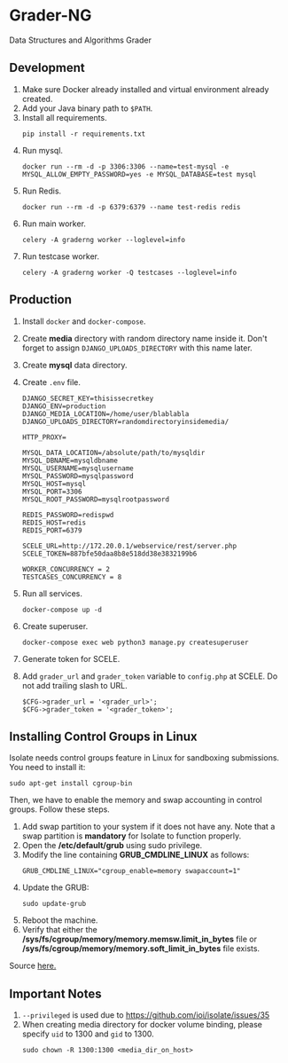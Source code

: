# Grader-NG

Data Structures and Algorithms Grader

## Development

1. Make sure Docker already installed and virtual environment already created.
1. Add your Java binary path to `$PATH`.
1. Install all requirements.
   ```
   pip install -r requirements.txt
   ```
1. Run mysql.
   ```
   docker run --rm -d -p 3306:3306 --name=test-mysql -e MYSQL_ALLOW_EMPTY_PASSWORD=yes -e MYSQL_DATABASE=test mysql
   ```
1. Run Redis.
   ```
   docker run --rm -d -p 6379:6379 --name test-redis redis
   ```
1. Run main worker.
   ```
   celery -A graderng worker --loglevel=info
   ```
1. Run testcase worker.
   ```
   celery -A graderng worker -Q testcases --loglevel=info
   ```

## Production

1. Install `docker` and `docker-compose`.
1. Create **media** directory with random directory name inside it. Don't forget
   to assign `DJANGO_UPLOADS_DIRECTORY` with this name later.
1. Create **mysql** data directory.
1. Create `.env` file.

   ```
   DJANGO_SECRET_KEY=thisissecretkey
   DJANGO_ENV=production
   DJANGO_MEDIA_LOCATION=/home/user/blablabla
   DJANGO_UPLOADS_DIRECTORY=randomdirectoryinsidemedia/

   HTTP_PROXY=

   MYSQL_DATA_LOCATION=/absolute/path/to/mysqldir
   MYSQL_DBNAME=mysqldbname
   MYSQL_USERNAME=mysqlusername
   MYSQL_PASSWORD=mysqlpassword
   MYSQL_HOST=mysql
   MYSQL_PORT=3306
   MYSQL_ROOT_PASSWORD=mysqlrootpassword

   REDIS_PASSWORD=redispwd
   REDIS_HOST=redis
   REDIS_PORT=6379

   SCELE_URL=http://172.20.0.1/webservice/rest/server.php
   SCELE_TOKEN=887bfe50daa8b8e518dd38e3832199b6

   WORKER_CONCURRENCY = 2
   TESTCASES_CONCURRENCY = 8
   ```

1. Run all services.
   ```
   docker-compose up -d
   ```
1. Create superuser.
   ```
   docker-compose exec web python3 manage.py createsuperuser
   ```
1. Generate token for SCELE.
1. Add `grader_url` and `grader_token` variable to `config.php` at SCELE. Do not add trailing slash to URL.
   ```
   $CFG->grader_url = '<grader_url>';
   $CFG->grader_token = '<grader_token>';
   ```

## Installing Control Groups in Linux

Isolate needs control groups feature in Linux for sandboxing submissions. You need to install it:

```
sudo apt-get install cgroup-bin
```

Then, we have to enable the memory and swap accounting in control groups. Follow these steps.

1. Add swap partition to your system if it does not have any. Note that a swap partition is **mandatory** for Isolate to function properly.
1. Open the **/etc/default/grub** using sudo privilege.
1. Modify the line containing **GRUB_CMDLINE_LINUX** as follows:
   ```
   GRUB_CMDLINE_LINUX="cgroup_enable=memory swapaccount=1"
   ```
1. Update the GRUB:
   ```
   sudo update-grub
   ```
1. Reboot the machine.
1. Verify that either the **/sys/fs/cgroup/memory/memory.memsw.limit_in_bytes** file or **/sys/fs/cgroup/memory/memory.soft_limit_in_bytes** file exists.

Source [here.](https://judgels.readthedocs.io/en/latest/administrator/gabriel/setup.html#installing-control-groups-in-linux)

## Important Notes

1. `--privileged` is used due to https://github.com/ioi/isolate/issues/35
1. When creating media directory for docker volume binding, please specify `uid` to 1300 and `gid` to 1300.
   ```
   sudo chown -R 1300:1300 <media_dir_on_host>
   ```
